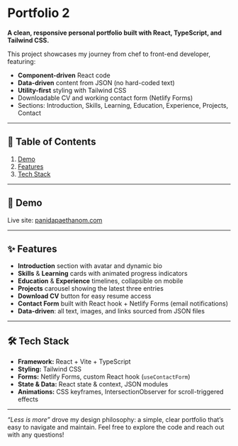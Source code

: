 # Portfolio 2

**A clean, responsive personal portfolio built with React, TypeScript, and Tailwind CSS.**

This project showcases my journey from chef to front-end developer, featuring:

- **Component-driven** React code  
- **Data-driven** content from JSON (no hard-coded text)  
- **Utility-first** styling with Tailwind CSS  
- Downloadable CV and working contact form (Netlify Forms)  
- Sections: Introduction, Skills, Learning, Education, Experience, Projects, Contact  

---

## 📂 Table of Contents

1. [Demo](#-demo)  
2. [Features](#-features)  
3. [Tech Stack](#-tech-stack)  

---

## 🚀 Demo

Live site: [panidapaethanom.com](https://panidapaethanom.com/)

---

## ✨ Features

- **Introduction** section with avatar and dynamic bio  
- **Skills** & **Learning** cards with animated progress indicators  
- **Education** & **Experience** timelines, collapsible on mobile  
- **Projects** carousel showing the latest three entries  
- **Download CV** button for easy resume access  
- **Contact Form** built with React hook + Netlify Forms (email notifications)  
- **Data-driven**: all text, images, and links sourced from JSON files  

---

## 🛠 Tech Stack

- **Framework:** React + Vite + TypeScript  
- **Styling:** Tailwind CSS  
- **Forms:** Netlify Forms, custom React hook (`useContactForm`)  
- **State & Data:** React state & context, JSON modules  
- **Animations:** CSS keyframes, IntersectionObserver for scroll-triggered effects  

---

_“Less is more”_ drove my design philosophy: a simple, clear portfolio that’s easy to navigate and maintain. Feel free to explore the code and reach out with any questions!
